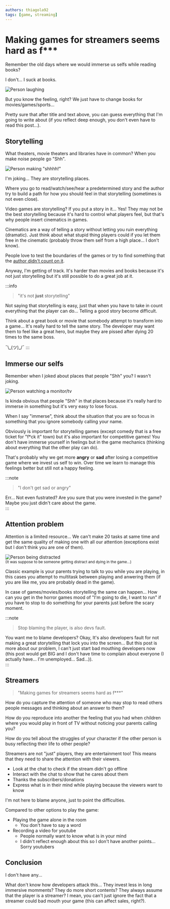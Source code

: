 ```yaml
---
authors: thiagola92
tags: [game, streaming]
---
```


# Making games for streamers seems hard as f***

Remember the old days where we would immerse us selfs while reading books?  

I don't... I suck at books.  

![Person laughing](haha.svg)  

But you know the feeling, right? We just have to change books for movies/games/sports...  

Pretty sure that after title and text above, you can guess everything that I'm going to write about (if you reflect deep enough, you don't even have to read this post...).  

## Storytelling

What theaters, movie theaters and libraries have in common? When you make noise people go "Shh".  

![Person making "shhhh!"](shh.svg)  

I'm joking... They are storytelling places.  

Where you go to read/watch/see/hear a predetermined story and the author try to build a path for how you should feel in that storytelling (sometimes is not even close).  

Video games are storytelling? If you put a story in it... Yes! They may not be the best storytelling because it's hard to control what players feel, but that's why people insert cinematics in games. 

Cinematics are a way of telling a story without letting you ruin everything (dramatic). Just think about what stupid thing players could if you let them free in the cinematic (probably throw them self from a high place... I don't know).  

People love to test the boundaries of the games or try to find something that the [author didn't count on it](https://www.youtube.com/watch?v=lZXCgZZn6jg).  

Anyway, I'm getting of track. It's harder than movies and books because it's not just storytelling but it's still possible to do a great job at it.  

:::info
> "it's not **just** storytelling"

Not saying that storytelling is easy, just that when you have to take in count everything that the player can do... Telling a good story become difficult.  

Think about a great book or movie that somebody attempt to transform into a game... It's really hard to tell the same story. The developer may want them to feel like a great hero, but maybe they are pissed after dying 20 times to the same boss.  

¯\\\_(ツ)\_/¯
:::

## Immerse our selfs

Remember when I joked about places that people "Shh" you? I wasn't joking.  

![Person watching a monitor/tv](watching.svg)  

Is kinda obvious that people "Shh" in that places because it's really hard to immerse in something but it's very easy to lose focus.  

When I say "immerse", think about the situation that you are so focus in something that you ignore somebody calling your name.  

Obviously is important for storytelling games (except comedy that is a free ticket for "f*ck it" town) but it's also important for competitive games! You don't have immerse yourself in feelings but in the game mechanics (thinking about everything that the other play can do).  

That's probably why we get more **angry** or **sad** after losing a competitive game where we invest us self to win. Over time we learn to manage this feelings better but still not a happy feeling.    

:::note
> "I don't get sad or angry"

Err... Not even fustrated? Are you sure that you were invested in the game? Maybe you just didn't care about the game.  
:::

## Attention problem

Attention is a limited resource... We can't make 20 tasks at same time and get the same quality of making one with all our attention (exceptions exist but I don't think you are one of them).  

![Person being distracted](attention.svg)  
<sub>(It was suppose to be someone getting distract and dying in the game...)</sub>  

Classic example is your parents trying to talk to you while you are playing, in this cases you attempt to multitask between playing and anwering them (if you are like me, you are probably dead in the game).  

In case of games/movies/books storytelling the same can happen... How can you get in the horror games mood of "I'm going to die, I want to run" if you have to stop to do something for your parents just before the scary moment.  

:::note
> Stop blaming the player, is also devs fault.

You want me to blame developers? Okay, It's also developers fault for not making a great storytelling that lock you into the screen... But this post is more about our problem, I can't just start bad mouthing developers now (this post would get BIG and I don't have time to complain about everyone (I actually have... I'm unemployed... Sad...)).  
:::

## Streamers

> "Making games for streamers seems hard as f***"

How do you capture the attention of someone who may stop to read others people messages and thinking about an answer to them?  

How do you reproduce into another the feeling that you had when children where you would play in front of TV without noticing your parents calling you?  

How do you tell about the struggles of your character if the other person is busy reflecting their life to other people?  

Streamers are not "just" players, they are entertainment too! This means that they need to share the attention with their viewers.  

- Look at the chat to check if the stream didn't go offline
- Interact with the chat to show that he cares about them
- Thanks the subscribers/donations
- Express what is in their mind while playing because the viewers want to know

I'm not here to blame anyone, just to point the difficulties.  

Compared to other options to play the game:  

- Playing the game alone in the room
    - You don't have to say a word
- Recording a video for youtube
    - People normally want to know what is in your mind
    - I didn't reflect enough about this so I don't have another points... Sorry youtubers

## Conclusion

I don't have any...  

What don't know how developers attack this... They invest less in long immersive momments? They do more short contents? They always assume that the player is a streamer? I mean, you can't just ignore the fact that a streamer could bad mouth your game (this can affect sales, right?).  